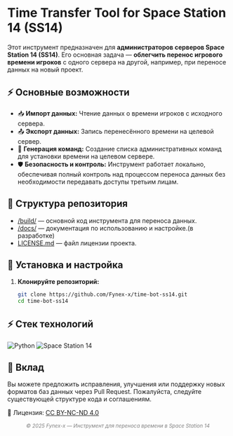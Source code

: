 # Time Transfer Tool for Space Station 14 (SS14)

Этот инструмент предназначен для **администраторов серверов Space Station 14 (SS14)**. Его основная задача — **облегчить перенос игрового времени игроков** с одного сервера на другой, например, при переносе данных на новый проект.

## ⚡ Основные возможности

- 📥 **Импорт данных:** Чтение данных о времени игроков с исходного сервера.
- 📤 **Экспорт данных:** Запись перенесённого времени на целевой сервер.
- 🔄 **Генерация команд:** Создание списка административных команд для установки времени на целевом сервере.
- 🛡️ **Безопасность и контроль:** Инструмент работает локально, обеспечивая полный контроль над процессом переноса данных без необходимости передавать доступы третьим лицам.

## 📁 Структура репозитория

- [/build/](build) — основной код инструмента для переноса данных.
- [/docs/](docs) — документация по использованию и настройке.(в разработке) 
- [LICENSE.md](LICENSE.md) — файл лицензии проекта.

## 🚀 Установка и настройка

1.  **Клонируйте репозиторий:**
    ```bash
    git clone https://github.com/Fynex-x/time-bot-ss14.git
    cd time-bot-ss14
    ```

## ⚡ Стек технологий

<div style="margin: 20px 0;">
  <div>
    <img src="https://img.shields.io/badge/Python-3776AB?style=for-the-badge&logo=python&logoColor=white" alt="Python" />
    <img src="https://img.shields.io/badge/Space%20Station%2014-000000?style=for-the-badge&logoColor=white" alt="Space Station 14" />
  </div>
</div>

## 🤝 Вклад

Вы можете предложить исправления, улучшения или поддержку новых форматов баз данных через Pull Request. Пожалуйста, следуйте существующей структуре кода и соглашениям.

📜 Лицензия: [CC BY-NC-ND 4.0](LICENSE.md)

<p align="center"><em><sub style="color:gray">© 2025 Fynex-x — Инструмент для переноса времени в Space Station 14</sub></em></p>
